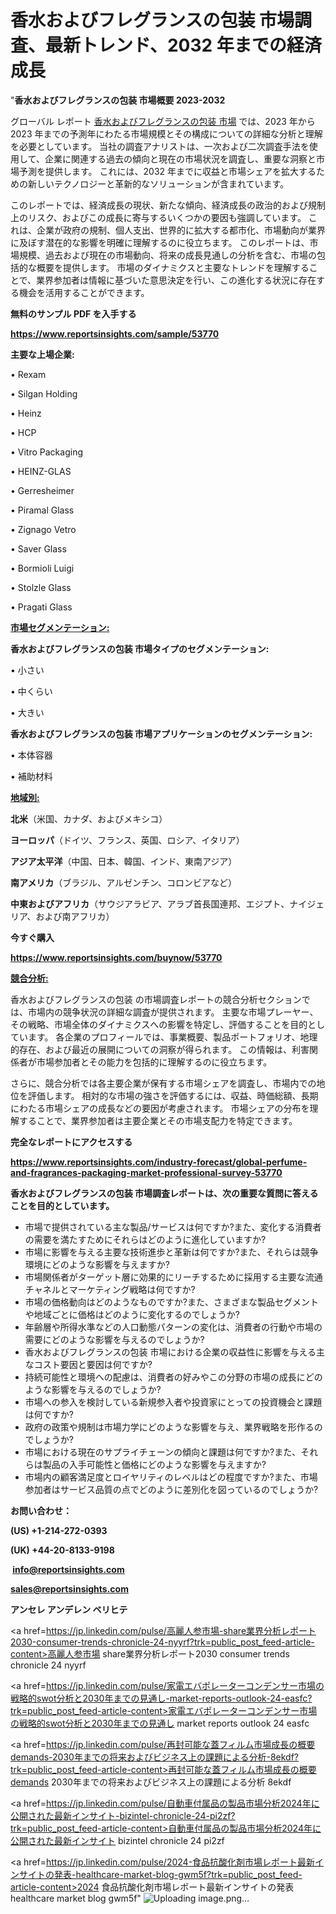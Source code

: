 # 香水およびフレグランスの包装 市場調査、最新トレンド、2032 年までの経済成長

"<strong>香水およびフレグランスの包装 市場概要 2023-2032</strong>

グローバル レポート <a href=https://www.reportsinsights.com/sample/53770>香水およびフレグランスの包装 市場</a> では、2023 年から 2023 年までの予測年にわたる市場規模とその構成についての詳細な分析と理解を必要としています。 当社の調査アナリストは、一次および二次調査手法を使用して、企業に関連する過去の傾向と現在の市場状況を調査し、重要な洞察と市場予測を提供します。 これには、2032 年までに収益と市場シェアを拡大​​するための新しいテクノロジーと革新的なソリューションが含まれています。

このレポートでは、経済成長の現状、新たな傾向、経済成長の政治的および規制上のリスク、およびこの成長に寄与するいくつかの要因も強調しています。 これは、企業が政府の規制、個人支出、世界的に拡大する都市化、市場動向が業界に及ぼす潜在的な影響を明確に理解するのに役立ちます。 このレポートは、市場規模、過去および現在の市場動向、将来の成長見通しの分析を含む、市場の包括的な概要を提供します。 市場のダイナミクスと主要なトレンドを理解することで、業界参加者は情報に基づいた意思決定を行い、この進化する状況に存在する機会を活用することができます。

<strong><b>無料のサンプル PDF を入手する</b></strong>

<a href=https://www.reportsinsights.com/sample/53770><strong><u>https://www.reportsinsights.com/sample/53770</u></strong></a>

<strong>主要な上場企業:</strong>

• Rexam

• Silgan Holding

• Heinz

• HCP

• Vitro Packaging

• HEINZ-GLAS

• Gerresheimer

• Piramal Glass

• Zignago Vetro

• Saver Glass

• Bormioli Luigi

• Stolzle Glass

• Pragati Glass

<strong><u>市場セグメンテーション</u></strong><strong><u>:</u></strong>

<strong>香水およびフレグランスの包装 市場タイプのセグメンテーション:</strong>

• 小さい

• 中くらい

• 大きい

<strong>香水およびフレグランスの包装 市場アプリケーションのセグメンテーション:</strong>

• 本体容器

• 補助材料

<strong><u>地域別</u></strong><strong><u>:</u></strong>

<strong>北米</strong>（米国、カナダ、およびメキシコ）

<strong>ヨーロッパ</strong>（ドイツ、フランス、英国、ロシア、イタリア）

<strong>アジア太平洋</strong>（中国、日本、韓国、インド、東南アジア）

<strong>南アメリカ</strong>（ブラジル、アルゼンチン、コロンビアなど）

<strong>中東およびアフリカ</strong>（サウジアラビア、アラブ首長国連邦、エジプト、ナイジェリア、および南アフリカ）

<strong>今すぐ購入</strong>

<a href=https://www.reportsinsights.com/buynow/53770><strong><u>https://www.reportsinsights.com/buynow/53770</u></strong></a>

<strong><u>競合分析:</u></strong>

香水およびフレグランスの包装 の市場調査レポートの競合分析セクションでは、市場内の競争状況の詳細な調査が提供されます。 主要な市場プレーヤー、その戦略、市場全体のダイナミクスへの影響を特定し、評価することを目的としています。 各企業のプロフィールでは、事業概要、製品ポートフォリオ、地理的存在、および最近の展開についての洞察が得られます。 この情報は、利害関係者が市場参加者とその能力を包括的に理解するのに役立ちます。

さらに、競合分析では各主要企業が保有する市場シェアを調査し、市場内での地位を評価します。 相対的な市場の強さを評価するには、収益、時価総額、長期にわたる市場シェアの成長などの要因が考慮されます。 市場シェアの分布を理解することで、業界参加者は主要企業とその市場支配力を特定できます。

<strong>完全なレポートにアクセスする</strong>

<a href=https://www.reportsinsights.com/industry-forecast/global-perfume-and-fragrances-packaging-market-professional-survey-53770><strong><u><b>https://www.reportsinsights.com/industry-forecast/global-perfume-and-fragrances-packaging-market-professional-survey-53770</b></u></strong></a>

<strong><b>香水およびフレグランスの包装 市場調査レポートは、次の重要な質問に答えることを目的としています。</b></strong>
<ul>
  <li>市場で提供されている主な製品/サービスは何ですか?また、変化する消費者の需要を満たすためにそれらはどのように進化していますか?</li>
  <li>市場に影響を与える主要な技術進歩と革新は何ですか?また、それらは競争環境にどのような影響を与えますか?</li>
  <li>市場関係者がターゲット層に効果的にリーチするために採用する主要な流通チャネルとマーケティング戦略は何ですか?</li>
  <li>市場の価格動向はどのようなものですか?また、さまざまな製品セグメントや地域ごとに価格はどのように変化するのでしょうか?</li>
  <li>年齢層や所得水準などの人口動態パターンの変化は、消費者の行動や市場の需要にどのような影響を与えるのでしょうか?</li>
  <li>香水およびフレグランスの包装 市場における企業の収益性に影響を与える主なコスト要因と要因は何ですか?</li>
  <li>持続可能性と環境への配慮は、消費者の好みやこの分野の市場の成長にどのような影響を与えるのでしょうか?</li>
  <li>市場への参入を検討している新規参入者や投資家にとっての投資機会と課題は何ですか?</li>
  <li>政府の政策や規制は市場力学にどのような影響を与え、業界戦略を形作るのでしょうか?</li>
  <li>市場における現在のサプライチェーンの傾向と課題は何ですか?また、それらは製品の入手可能性と価格にどのような影響を与えますか?</li>
  <li>市場内の顧客満足度とロイヤリティのレベルはどの程度ですか?また、市場参加者はサービス品質の点でどのように差別化を図っているのでしょうか?</li>
</ul>
<strong>お問い合わせ：</strong>

<strong>(US) +1-214-272-0393</strong>

<strong>(UK) +44-20-8133-9198</strong>

<strong> </strong><a href=info@reportsinsights.com><strong><u>info@reportsinsights.com</u></strong></a>

<a href=sales@reportsinsights.com><strong><u>sales@reportsinsights.com</u></strong></a>

<strong>アンセレ アンデレン ベリヒテ</strong>

<a href=https://jp.linkedin.com/pulse/高麗人参市場-share業界分析レポート2030-consumer-trends-chronicle-24-nyyrf?trk=public_post_feed-article-content>高麗人参市場 share業界分析レポート2030 consumer trends chronicle 24 nyyrf</a>

<a href=https://jp.linkedin.com/pulse/家電エバポレーターコンデンサー市場の戦略的swot分析と2030年までの見通し-market-reports-outlook-24-easfc?trk=public_post_feed-article-content>家電エバポレーターコンデンサー市場の戦略的swot分析と2030年までの見通し market reports outlook 24 easfc</a>

<a href=https://jp.linkedin.com/pulse/再封可能な蓋フィルム市場成長の概要demands-2030年までの将来およびビジネス上の課題による分析-8ekdf?trk=public_post_feed-article-content>再封可能な蓋フィルム市場成長の概要demands 2030年までの将来およびビジネス上の課題による分析 8ekdf</a>

<a href=https://jp.linkedin.com/pulse/自動車付属品の製品市場分析2024年に公開された最新インサイト-bizintel-chronicle-24-pi2zf?trk=public_post_feed-article-content>自動車付属品の製品市場分析2024年に公開された最新インサイト bizintel chronicle 24 pi2zf</a>

<a href=https://jp.linkedin.com/pulse/2024-食品抗酸化剤市場レポート最新インサイトの発表-healthcare-market-blog-gwm5f?trk=public_post_feed-article-content>2024 食品抗酸化剤市場レポート最新インサイトの発表 healthcare market blog gwm5f</a>"
![Uploading image.png…]()
